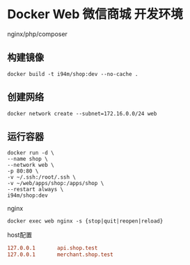 # Docker Web 微信商城 开发环境
nginx/php/composer

## 构建镜像
```shell
docker build -t i94m/shop:dev --no-cache .
```

## 创建网络

```shell
docker network create --subnet=172.16.0.0/24 web
```

##  运行容器

```shell
docker run -d \
--name shop \
--network web \
-p 80:80 \
-v ~/.ssh:/root/.ssh \
-v ~/web/apps/shop:/apps/shop \
--restart always \
i94m/shop:dev
```

nginx

```shell
docker exec web nginx -s {stop|quit|reopen|reload}
```

host配置
```ini
127.0.0.1       api.shop.test
127.0.0.1       merchant.shop.test
```
